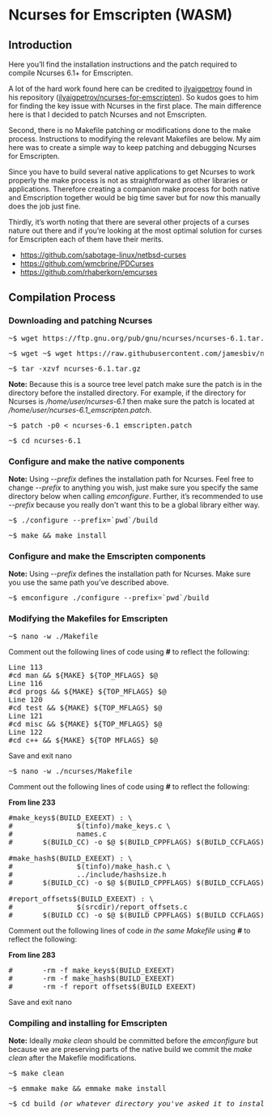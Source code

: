 <h1>Ncurses for Emscripten (WASM)</h1>

<h2>Introduction</h2>

<p>Here you’ll find the installation instructions and the patch required to compile Ncurses 6.1+ for Emscripten.</p>

<p>A lot of the hard work found here can be credited to <a href="https://github.com/ilyaigpetrov" target="_blank">ilyaigpetrov</a> found in his repository (<a href="https://github.com/ilyaigpetrov/ncurses-for-emscripten" target="_blank">ilyaigpetrov/ncurses-for-emscripten</a>). So kudos goes to him for finding the key issue with Ncurses in the first place. The main difference here is that I decided to patch Ncurses and not Emscripten.</p>

<p>Second, there is no Makefile patching or modifications done to the make process. Instructions to modifying the relevant Makefiles are below. My aim here was to create a simple way to keep patching and debugging Ncurses for Emscripten.

<p>Since you have to build several native applications to get Ncurses to work properly the make process is not as straightforward as other libraries or applications. Therefore creating a companion make process for both native and Emscription together would be big time saver but for now this manually does the job just fine.

<p>Thirdly, it’s worth noting that there are several other projects of a curses nature out there and if you’re looking at the most optimal solution for curses for Emscripten each of them have their merits.

<ul>
<li><a href="https://github.com/sabotage-linux/netbsd-curses" target="_blank">https://github.com/sabotage-linux/netbsd-curses</a></li>
<li><a href="https://github.com/wmcbrine/PDCurses" target="_blank">https://github.com/wmcbrine/PDCurses</a></li>
<li><a href="https://github.com/rhaberkorn/emcurses" target="_blank">https://github.com/rhaberkorn/emcurses</a></li>
</ul>

<h2>Compilation Process</h2>

<h3>Downloading and patching Ncurses</h3>

<pre>~$ wget https://ftp.gnu.org/pub/gnu/ncurses/ncurses-6.1.tar.gz</pre>

<pre>~$ wget ~$ wget https://raw.githubusercontent.com/jamesbiv/ncurses-emscripten/master/ncurses-6.1_emscripten.patch</pre>

<pre>~$ tar -xzvf ncurses-6.1.tar.gz</pre>

<p><b>Note:</b> Because this is a source tree level patch make sure the patch is in the directory before the installed directory. For example, if the directory for Ncurses is <em>/home/user/ncurses-6.1</em> then make sure the patch is located at <em>/home/user/ncurses-6.1_emscripten.patch</em>.</p>

<pre>~$ patch -p0 < ncurses-6.1_emscripten.patch</pre>

<pre>~$ cd ncurses-6.1</pre>

<h3>Configure and make the native components</h3>

<p><b>Note:</b> Using <em>--prefix</em> defines the installation path for Ncurses. Feel free to change <em>--prefix</em> to anything you wish, just make sure you specify the same directory below when calling <em>emconfigure</em>. Further, it’s recommended to use <em>--prefix</em> because you really don't want this to be a global library either way.</p>

<pre>~$ ./configure --prefix=`pwd`/build</pre>

<pre>~$ make && make install</pre>

<h3>Configure and make the Emscripten components</h3>

<p><b>Note:</b> Using <em>--prefix</em> defines the installation path for Ncurses. Make sure you use the same path you've described above.<p>

<pre>~$ emconfigure ./configure --prefix=`pwd`/build</pre>

<h3>Modifying the Makefiles for Emscripten</h3>

<pre>~$ nano -w ./Makefile</pre>

<p>Comment out the following lines of code using <b>#</b> to reflect the following:</p> 

<pre>
Line 113
#cd man && ${MAKE} ${TOP_MFLAGS} $@
Line 116
#cd progs && ${MAKE} ${TOP_MFLAGS} $@
Line 120
#cd test && ${MAKE} ${TOP_MFLAGS} $@
Line 121
#cd misc && ${MAKE} ${TOP_MFLAGS} $@
Line 122
#cd c++ && ${MAKE} ${TOP_MFLAGS} $@
</pre>

<p>Save and exit nano</p> 

<pre>~$ nano -w ./ncurses/Makefile</pre>

<p>Comment out the following lines of code using <b>#</b> to reflect the following:</p> 

<p><strong>From line 233</strong></p>

<pre>
#make_keys$(BUILD_EXEEXT) : \
#               $(tinfo)/make_keys.c \
#               names.c
#       $(BUILD_CC) -o $@ $(BUILD_CPPFLAGS) $(BUILD_CCFLAGS) $(tinfo)/make_keys.c $(BUILD_LDFLAGS) $(BUILD_LIBS)

#make_hash$(BUILD_EXEEXT) : \
#               $(tinfo)/make_hash.c \
#               ../include/hashsize.h
#       $(BUILD_CC) -o $@ $(BUILD_CPPFLAGS) $(BUILD_CCFLAGS) $(tinfo)/make_hash.c $(BUILD_LDFLAGS) $(BUILD_LIBS)

#report_offsets$(BUILD_EXEEXT) : \
#               $(srcdir)/report_offsets.c
#       $(BUILD_CC) -o $@ $(BUILD_CPPFLAGS) $(BUILD_CCFLAGS) $(srcdir)/report_offsets.c $(BUILD_LDFLAGS) $(BUILD_LIBS)
</pre>

<p>Comment out the following lines of code <em>in the same Makefile</underline></em> using <b>#</b> to reflect the following:</p> 

<p><strong>From line 283</strong></p>

<pre>
#       -rm -f make_keys$(BUILD_EXEEXT)
#       -rm -f make_hash$(BUILD_EXEEXT)
#       -rm -f report_offsets$(BUILD_EXEEXT)
</pre>

<p>Save and exit nano</p> 

<h3>Compiling and installing for Emscripten</h3>

<p><b>Note:</b> Ideally <em>make clean</em> should be committed before the <em>emconfigure</em> but because we are preserving parts of the native build we commit the <em>make clean</em> after the Makefile modifications.</p>

<pre>~$ make clean</pre>

<pre>~$ emmake make && emmake make install</pre>

<pre>~$ cd build <em>(or whatever directory you've asked it to install too)</em></pre> 


